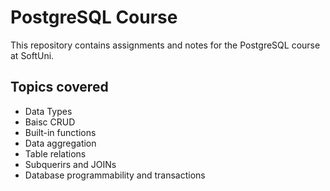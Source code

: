 # PostgreSQL Course 
This repository contains assignments and notes for the PostgreSQL course at SoftUni.

## Topics covered
 - Data Types
 - Baisc CRUD
 - Built-in functions
 - Data aggregation
 - Table relations
 - Subquerirs and JOINs
 - Database programmability and transactions
 